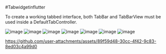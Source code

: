 #Tabwidgetinflutter

To create a working tabbed interface, both TabBar and TabBarView must be used inside a DefaultTabController.

![image](https://github.com/user-attachments/assets/7d9092d4-ef74-4e67-9a77-4761c8f081cf)
![image](https://github.com/user-attachments/assets/9f353f32-5e59-49fd-b232-12be374a6509)
![image](https://github.com/user-attachments/assets/beea359d-69ee-4bc1-bd1c-d42cc14945b4)
![image](https://github.com/user-attachments/assets/0b1f315a-e565-40ca-b690-82c3a7f2992b)
![image](https://github.com/user-attachments/assets/1cae2f88-5494-49a1-922b-b811641554da)
![image](https://github.com/user-attachments/assets/3c750c2e-995a-4f2d-be71-cebc0c23a7ca)
![image](https://github.com/user-attachments/assets/053ed8a2-9c78-43ed-93dc-5bdb03e4076a)



https://github.com/user-attachments/assets/89f59d48-30cc-4f42-9c83-8ed03c4a99d0






